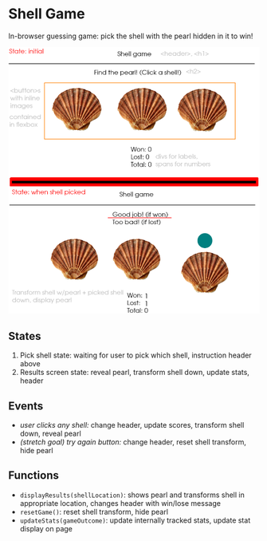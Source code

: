 # Shell Game

In-browser guessing game: pick the shell with the pearl hidden in it to win!

![wireframe diagram for shell game](shellgame-wireframe.png)

## States

1. Pick shell state: waiting for user to pick which shell, instruction header above
2. Results screen state: reveal pearl, transform shell down, update stats, header

## Events

-   _user clicks any shell:_ change header, update scores, transform shell down, reveal pearl
-   _(stretch goal) try again button:_ change header, reset shell transform, hide pearl

## Functions

-   `displayResults(shellLocation)`: shows pearl and transforms shell in appropriate location, changes header with win/lose message
-   `resetGame()`: reset shell transform, hide pearl
-   `updateStats(gameOutcome)`: update internally tracked stats, update stat display on page
